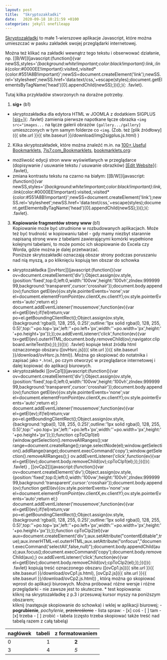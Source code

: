 ```yaml
---
layout: post
title:  "Skryptozakładki"
date:   2020-09-18 10:21:59 +0100
categories: jekyll onefileapp
---
```

[Skryptozakładki](https://pl.wikipedia.org/wiki/Skryptozak%C5%82adka) to małe 1-wierszowe aplikacje Javascript, które można umieszczać w pasku zakładek swojej przeglądarki internetowej.

Można też klikać na zakładki wewnątrz tego tekstu i obserwować działanie, np. [\[B/W\]](javascript:(function(){var newSS,styles='*{background:white!important;color:black!important}:link,:link*{color:#0000EE!important}:visited,:visited*{color:#551A8B!important}';newSS=document.createElement('link');newSS.rel='stylesheet';newSS.href='data:text/css,'+escape(styles);document.getElementsByTagName('head')[0].appendChild(newSS);})();){: .favlet}.

Tutaj kilka przykładów stworzonych na doraźne potrzeby.

1. **sig+** (b1)
- skryptozakładka dla edytora HTML w JOOMLA z dodatkiem SIGPLUS [\[sig+\]](javascript:void%20function(){var%20e=document.querySelector(%22textarea%23jform_articletext%22);if(!e)return%20void%20alert(%221.%20Coś%20jest%20nie%20tak%20\n%20-%20musisz%20być%20w%20trybie%20edycji%20html%22);document.querySelector(%22span%23wf_editor_jform_articletext_toggle%22).parentNode.click();var%20t=e.value,r=t.replace(/%3Cimg%20src=%22images\/(.*%3F)\/[^/]+\/%3E/,'{gallery%20maxcount=1%20alignment=%22after-float%22%20preview_width=120%20preview_height=160}$1{/gallery}');return%20r===t%3Fvoid%20alert(%222.%20Coś%20jest%20nie%20tak%20\n%20-%20może%20nie%20ma%20wstawionego%20obrazka...\n%20-%20a%20może%20edytor%20nie%20jest%20trybie%20HTML%22):(e.value=r,void%20document.querySelector(%22span%23wf_editor_jform_articletext_toggle%22).parentNode.click())}();){: .favlet} zamienia pierwsze napotkane łącze obrazka `<img src="images...` na łącze galerii obrazów `{gallery.../gallery}` umieszczonych w tym samym folderze co `<img`. (Zob. też [plik źródłowy]({{ site.url }}{{ site.baseurl }}/download/img2sigplus.js.html) )

2. Kilka skryptozakładek, które można znaleźć m.in. na  [100+ Useful Bookmarklets](https://www.hongkiat.com/blog/100-useful-bookmarklets-for-better-productivity-ultimate-list/), [
7is7.com_Bookmarklets](http://7is7.com/software/bookmarklets/), [bookmarklets.org](http://bookmarklets.org/):
- możliwość edycji stron www wyświetlanych w przeglądarce (dopisywanie / usuwanie tekstu / usuwanie obrazków) [\[Edit Website\]](javascript:document.body.contentEditable='true';document.designMode='on';void(0);){: .favlet},
- zmiana kontrastu tekstu na czarno na białym: [\[B/W\]](javascript:(function(){var newSS,styles='*{background:white!important;color:black!important}:link,:link*{color:#0000EE!important}:visited,:visited*{color:#551A8B!important}';newSS=document.createElement('link');newSS.rel='stylesheet';newSS.href='data:text/css,'+escape(styles);document.getElementsByTagName('head')[0].appendChild(newSS);})();){: .favlet}.

3. **Kopiowanie fragmentów strony www** (b1)  
Kopiowanie może być utrudnione w rozbudowanych aplikacjach. Może też być trudność w kopiowaniu tabel - gdy mamy niezbyt starannie napisaną stronę www z tabelami zawierającymi komórki wypełnione kolejnymi tabelami, to może pomóc ich skopiowanie do Excela czy Worda, gdzie można je dalej przetwarzać.  
Poniższe skrytozakładki oznaczają obszar strony podczas poruszaniu nad nią myszą, a po kliknięciu kopiują ten obszar do schowka
- skryptozakładka
[\[ovHsrc\]](javascript:(function(){var ov=document.createElement('div');Object.assign(ov.style,{position:'fixed',top:0,left:0,width:'100vw',height:'100vh',zIndex:99999999,background:'transparent',cursor:'crosshair'});document.body.append(ov);function getEl(ev){ov.style.pointerEvents='none';var el=document.elementFromPoint(ev.clientX,ev.clientY);ov.style.pointerEvents='auto';return el;} document.addEventListener('mousemove',function(ev){var el=getEl(ev);if(!el)return;var po=el.getBoundingClientRect();Object.assign(ov.style,{background:'rgba(0, 128, 255, 0.25)',outline:'1px solid rgba(0, 128, 255, 0.5)',top:''+po.top+'px',left:''+po.left+'px',width:''+po.width+'px',height:''+po.height+'px'});});ov.addEventListener('click',function(ev){var tx=getEl(ev).outerHTML;document.body.removeChild(ov);navigator.clipboard.writeText(tx);});})()){: .favlet}
kopiuje tekst źródła html oznaczonego obszaru 
([ovHsrc.js]({{ site.url }}{{ site.baseurl }}/download/ovHsrc.js.html)).
Można go skopiować do notatnika i zapisać jako `*.html`, po czym otworzyć w przeglądarce internetowej i dalej kopiować do aplikacji biurowych.
- skryptozakładki
[\[ovCp1\]](javascript:(function(){var ov=document.createElement('div');Object.assign(ov.style,{position:'fixed',top:0,left:0,width:'100vw',height:'100vh',zIndex:99999999,background:'transparent',cursor:'crosshair'});document.body.append(ov);function getEl(ev){ov.style.pointerEvents='none';var el=document.elementFromPoint(ev.clientX,ev.clientY);ov.style.pointerEvents='auto';return el;} document.addEventListener('mousemove',function(ev){var el=getEl(ev);if(!el)return;var po=el.getBoundingClientRect();Object.assign(ov.style,{background:'rgba(0, 128, 255, 0.25)',outline:'1px solid rgba(0, 128, 255, 0.5)',top:''+po.top+'px',left:''+po.left+'px',width:''+po.width+'px',height:''+po.height+'px'});});function cpToClp1(el){window.getSelection().removeAllRanges();var range=document.createRange();range.selectNode(el);window.getSelection().addRange(range);document.execCommand('copy');window.getSelection().removeAllRanges();} ov.addEventListener('click',function(ev){var el=getEl(ev);document.body.removeChild(ov);cpToClp1(el);});})()){: .favlet}
,
[\[ovCp2\]](javascript:(function(){var ov=document.createElement('div');Object.assign(ov.style,{position:'fixed',top:0,left:0,width:'100vw',height:'100vh',zIndex:99999999,background:'transparent',cursor:'crosshair'});document.body.append(ov);function getEl(ev){ov.style.pointerEvents='none';var el=document.elementFromPoint(ev.clientX,ev.clientY);ov.style.pointerEvents='auto';return el;} document.addEventListener('mousemove',function(ev){var el=getEl(ev);if(!el)return;var po=el.getBoundingClientRect();Object.assign(ov.style,{background:'rgba(0, 128, 255, 0.25)',outline:'1px solid rgba(0, 128, 255, 0.5)',top:''+po.top+'px',left:''+po.left+'px',width:''+po.width+'px',height:''+po.height+'px'});});function cpToClp2(el){var aux=document.createElement('div');aux.setAttribute("contentEditable",true);aux.innerHTML=el.outerHTML;aux.setAttribute("onfocus","document.execCommand('selectAll',false,null)");document.body.appendChild(aux);aux.focus();document.execCommand('copy');document.body.removeChild(aux);} ov.addEventListener('click',function(ev){var el=getEl(ev);document.body.removeChild(ov);cpToClp2(el);});})()){: .favlet} 
kopiują treść oznaczonego obszaru
([ovCp1.js]({{ site.url }}{{ site.baseurl }}/download/ovCp1.js.html), [ovCp2.js]({{ site.url }}{{ site.baseurl }}/download/ovCp2.js.html))
, którą można go skopiować wprost do aplikacji biurowych. 
Można próbować różne wersje i różne przeglądarki - nie zawsze jest to skuteczne.
		* test kopiowania:  
		kliknij na skryptozakładkę z p.3 i przesuwaj kursor myszy na poniższym obszarem;  
		kliknij (następuje skopiowanie do schowka) i wklej w aplikacji biurowej;
			- **pogrubienie**, *pochylenie*, ~~przekreślenie~~
			- lista spraw:
				- [x] coś
					- [ ] tam
					- [x] trzeba
				- [ ] zrobić
			- tabela (często trzeba skopiować także treść nad tabelą razem z całą tabelą)

nagłówek | tabeli | z formatowaniem
---------|-------:|:---------------:
  0      |      1 | **2**
  3      | 4      | *5*


<style>.favlet{background-color:Lavender;font-weight:bold;padding:0 3px}</style>

